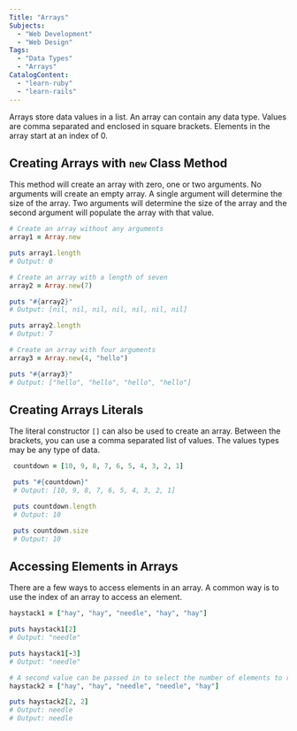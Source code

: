 ```yaml
---
Title: "Arrays"
Subjects:
  - "Web Development"
  - "Web Design"
Tags:
  - "Data Types"
  - "Arrays"
CatalogContent:
  - "learn-ruby"
  - "learn-rails"
---
```


Arrays store data values in a list. An array can contain any data type. Values are comma separated and enclosed in square brackets. Elements in the array start at an index of 0.

## Creating Arrays with `new` Class Method

This method will create an array with zero, one or two arguments. No arguments will create an empty array. A single argument will determine the size of the array. Two arguments will determine the size of the array and the second argument will populate the array with that value.

```ruby
# Create an array without any arguments
array1 = Array.new

puts array1.length
# Output: 0

# Create an array with a length of seven
array2 = Array.new(7)

puts "#{array2}"
# Output: [nil, nil, nil, nil, nil, nil, nil]

puts array2.length
# Output: 7

# Create an array with four arguments
array3 = Array.new(4, "hello")

puts "#{array3}"
# Output: ["hello", "hello", "hello", "hello"]
```

## Creating Arrays Literals

The literal constructor `[]` can also be used to create an array. Between the brackets, you can use a comma separated list of values. The values types may be any type of data.

```ruby
 countdown = [10, 9, 8, 7, 6, 5, 4, 3, 2, 1]

 puts "#{countdown}"
 # Output: [10, 9, 8, 7, 6, 5, 4, 3, 2, 1]

 puts countdown.length
 # Output: 10

 puts countdown.size
 # Output: 10
```

## Accessing Elements in Arrays

There are a few ways to access elements in an array. A common way is to use the index of an array to access an element.

```ruby
haystack1 = ["hay", "hay", "needle", "hay", "hay"]

puts haystack1[2]
# Output: "needle"

puts haystack1[-3]
# Output: "needle"

# A second value can be passed in to select the number of elements to return
haystack2 = ["hay", "hay", "needle", "needle", "hay"]

puts haystack2[2, 2]
# Output: needle
# Output: needle
```
